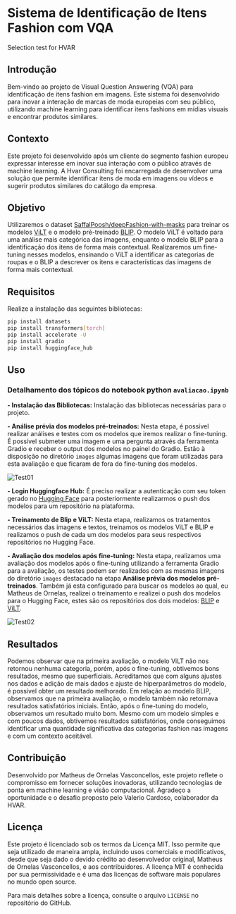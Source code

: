 # Sistema de Identificação de Itens Fashion com VQA
Selection test for HVAR

## Introdução
Bem-vindo ao projeto de Visual Question Answering (VQA) para identificação de itens fashion em imagens. Este sistema foi desenvolvido para inovar a interação de marcas de moda europeias com seu público, utilizando machine learning para identificar itens fashions em mídias visuais e encontrar produtos similares.

## Contexto
Este projeto foi desenvolvido após um cliente do segmento fashion europeu expressar interesse em inovar sua interação com o público através de machine learning. A Hvar Consulting foi encarregada de desenvolver uma solução que permite identificar itens de moda em imagens ou vídeos e sugerir produtos similares do catálogo da empresa.

## Objetivo
Utilizaremos o dataset [SaffalPoosh/deepFashion-with-masks](https://huggingface.co/datasets/SaffalPoosh/deepFashion-with-masks) para treinar os modelos [ViLT](https://huggingface.co/docs/transformers/model_doc/vilt) e o modelo pré-treinado [BLIP](https://huggingface.co/Salesforce/blip-vqa-base). O modelo ViLT é voltado para uma análise mais categórica das imagens, enquanto o modelo BLIP para a identificação dos itens de forma mais contextual. Realizaremos um fine-tuning nesses modelos, ensinando o ViLT a identificar as categorias de roupas e o BLIP a descrever os itens e características das imagens de forma mais contextual.

## Requisitos
Realize a instalação das seguintes bibliotecas:
```bash
pip install datasets
pip install transformers[torch]
pip install accelerate -U
pip install gradio
pip install huggingface_hub
```

## Uso
### Detalhamento dos tópicos do notebook python `avaliacao.ipynb`

**- Instalação das Bibliotecas:** Instalação das bibliotecas necessárias para o projeto.

**- Análise prévia dos modelos pré-treinados:** Nesta etapa, é possível realizar análises e testes com os modelos que iremos realizar o fine-tuning. É possível submeter uma imagem e uma pergunta através da ferramenta Gradio e receber o output dos modelos no painel do Gradio. Estão à disposição no diretório `images` algumas imagens que foram utilizadas para esta avaliação e que ficaram de fora do fine-tuning dos modelos.

![Test01](/output/emily41.jpg)

**- Login Huggingface Hub:** É preciso realizar a autenticação com seu token gerado no [Hugging Face](https://huggingface.co/) para posteriormente realizarmos o push dos modelos para um repositório na plataforma.

**- Treinamento de Blip e ViLT:** Nesta etapa, realizamos os tratamentos necessários das imagens e textos, treinamos os modelos ViLT e BLIP e realizamos o push de cada um dos modelos para seus respectivos repositórios no Hugging Face.

**- Avaliação dos modelos após fine-tuning:** Nesta etapa, realizamos uma avaliação dos modelos após o fine-tuning utilizando a ferramenta Gradio para a avaliação, os testes podem ser realizados com as mesmas imagens do diretório `images` destacado na etapa **Análise prévia dos modelos pré-treinados**. Também já esta configurado para buscar os modelos ao qual, eu Matheus de Ornelas, realizei o treinamento e realizei o push dos modelos para o Hugging Face, estes são os repositórios dos dois modelos: [BLIP](https://huggingface.co/Ornelas/blip_finetuned_fashion) e [ViLT](https://huggingface.co/Ornelas/vilt_finetuned_fashion).

![Test02](/output/emily41.jpg)

## Resultados
Podemos observar que na primeira avaliação, o modelo ViLT não nos retornou nenhuma categoria, porém, após o fine-tuning, obtivemos bons resultados, mesmo que superficiais. Acreditamos que com alguns ajustes nos dados e adição de mais dados e ajuste de hiperparâmetros do modelo, é possível obter um resultado melhorado.
Em relação ao modelo BLIP, observamos que na primeira avaliação, o modelo também não retornava resultados satisfatórios iniciais. Então, após o fine-tuning do modelo, observamos um resultado muito bom. Mesmo com um modelo simples e com poucos dados, obtivemos resultados satisfatórios, onde conseguimos identificar uma quantidade significativa das categorias fashion nas imagens e com um contexto aceitável.

## Contribuição
Desenvolvido por Matheus de Ornelas Vasconcellos, este projeto reflete o compromisso em fornecer soluções inovadoras, utilizando tecnologias de ponta em machine learning e visão computacional.
Agradeço a oportunidade e o desafio proposto pelo Valerio Cardoso, colaborador da HVAR.

## Licença
Este projeto é licenciado sob os termos da Licença MIT. Isso permite que seja utilizado de maneira ampla, incluindo usos comerciais e modificativos, desde que seja dado o devido crédito ao desenvolvedor original, Matheus de Ornelas Vasconcellos, e aos contribuidores. A licença MIT é conhecida por sua permissividade e é uma das licenças de software mais populares no mundo open source.

Para mais detalhes sobre a licença, consulte o arquivo `LICENSE` no repositório do GitHub.
